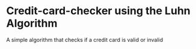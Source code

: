 # Credit-card-checker using the Luhn Algorithm
A simple algorithm that checks if a credit card is valid or invalid
